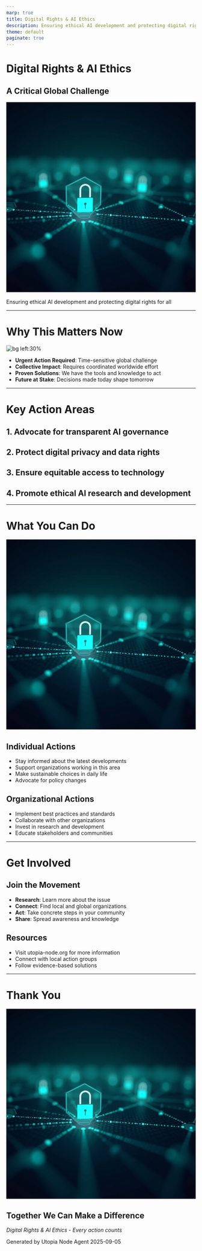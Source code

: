 ```yaml
---
marp: true
title: Digital Rights & AI Ethics
description: Ensuring ethical AI development and protecting digital rights for all
theme: default
paginate: true
---
```


# Digital Rights & AI Ethics
## A Critical Global Challenge

![bg right:40%](../../../media/images/digital-rights-network.png)

Ensuring ethical AI development and protecting digital rights for all

---

# Why This Matters Now

![bg left:30%](../../../media/images/collaboration-network.png)

- **Urgent Action Required**: Time-sensitive global challenge
- **Collective Impact**: Requires coordinated worldwide effort
- **Proven Solutions**: We have the tools and knowledge to act
- **Future at Stake**: Decisions made today shape tomorrow

---

# Key Action Areas

## 1. Advocate for transparent AI governance

## 2. Protect digital privacy and data rights

## 3. Ensure equitable access to technology

## 4. Promote ethical AI research and development

---

# What You Can Do

![bg right:30%](../../../media/images/digital-rights-network.png)

## Individual Actions
- Stay informed about the latest developments
- Support organizations working in this area
- Make sustainable choices in daily life
- Advocate for policy changes

## Organizational Actions
- Implement best practices and standards
- Collaborate with other organizations
- Invest in research and development
- Educate stakeholders and communities

---

# Get Involved

## Join the Movement
- **Research**: Learn more about the issue
- **Connect**: Find local and global organizations
- **Act**: Take concrete steps in your community
- **Share**: Spread awareness and knowledge

## Resources
- Visit utopia-node.org for more information
- Connect with local action groups
- Follow evidence-based solutions

---

# Thank You

![bg](../../../media/images/digital-rights-network.png)

## Together We Can Make a Difference

*Digital Rights & AI Ethics - Every action counts*

Generated by Utopia Node Agent
2025-09-05

<!-- Note: Images will be generated if mflux-generate is available -->
